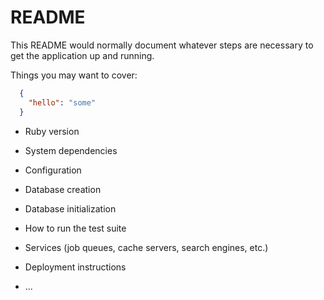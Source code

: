 # README

This README would normally document whatever steps are necessary to get the
application up and running.

Things you may want to cover:
```json
  {
    "hello": "some"
  }
```

* Ruby version

* System dependencies

* Configuration

* Database creation

* Database initialization

* How to run the test suite

* Services (job queues, cache servers, search engines, etc.)

* Deployment instructions

* ...
